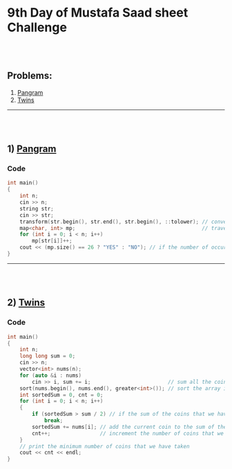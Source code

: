# 9th Day of Mustafa Saad sheet Challenge

<br><br>

## Problems:

1. [Pangram](https://codeforces.com/contest/520/problem/A)
2. [Twins](https://codeforces.com/contest/160/problem/A)

<hr>

<br><br>

## 1) [Pangram](https://codeforces.com/contest/520/problem/A)

### Code

```cpp
int main()
{
    int n;
    cin >> n;
    string str;
    cin >> str;
    transform(str.begin(), str.end(), str.begin(), ::tolower); // convert all characters to lower case
    map<char, int> mp;                                         // traverse the string and count the number of occurences of each character
    for (int i = 0; i < n; i++)
        mp[str[i]]++;
    cout << (mp.size() == 26 ? "YES" : "NO"); // if the number of occurences of each character is 26 (the number of characters in the alphabet) then the string is a pangram
}
```

<hr>

<br><br>

## 2) [Twins](https://codeforces.com/contest/160/problem/A)
### Code

```cpp
int main()
{
    int n;
    long long sum = 0;
    cin >> n;
    vector<int> nums(n);
    for (auto &i : nums)
        cin >> i, sum += i;                         // sum all the coins
    sort(nums.begin(), nums.end(), greater<int>()); // sort the array in descending order
    int sortedSum = 0, cnt = 0;
    for (int i = 0; i < n; i++)
    {
        if (sortedSum > sum / 2) // if the sum of the coins that we have taken is greater than the sum of the rest of the coins then we have taken the minimum number of coins
            break;
        sortedSum += nums[i]; // add the current coin to the sum of the coins that we have taken
        cnt++;                // increment the number of coins that we have taken
    }
    // print the minimum number of coins that we have taken
    cout << cnt << endl;
}
```
